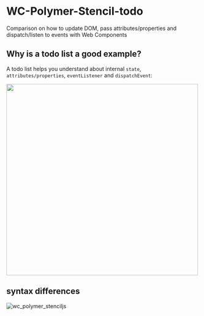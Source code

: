 # WC-Polymer-Stencil-todo
Comparison on how to update DOM, pass attributes/properties and dispatch/listen to events with Web Components

## Why is a todo list a good example?

A todo list helps you understand about internal `state`, `attributes/properties`, `eventListener` and `dispatchEvent`:

<img src="https://user-images.githubusercontent.com/1388706/34906044-15479288-f865-11e7-9682-ec5b2bd6a368.png" width="500" />

## <todo-item> syntax differences

![wc_polymer_stenciljs](https://user-images.githubusercontent.com/1388706/34905611-0d3f3b34-f85d-11e7-8d11-b83c19ddaf3b.png)


